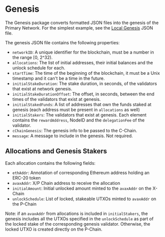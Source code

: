 # Genesis

The Genesis package converts formatted JSON files into the genesis of the Primary Network. For the simplest example, see the [Local Genesis](./genesis_local.json) JSON file.

The genesis JSON file contains the following properties:

- `networkID`: A unique identifier for the blockchain, must be a number in the range [0, 2^32).
- `allocations`: The list of initial addresses, their initial balances and the unlock schedule for each.
- `startTime`: The time of the beginning of the blockchain, it must be a Unix
  timestamp and it can't be a time in the future.
- `initialStakeDuration`: The stake duration, in seconds, of the validators that exist at network genesis.
- `initialStakeDurationOffset`: The offset, in seconds, between the end times
  of the validators that exist at genesis.
- `initialStakedFunds`: A list of addresses that own the funds staked at genesis
  (each address must be present in `allocations` as well)
- `initialStakers`: The validators that exist at genesis. Each element contains
  the `rewardAddress`, NodeID and the `delegationFee` of the validator.
- `cChainGenesis`: The genesis info to be passed to the C-Chain.
- `message`: A message to include in the genesis. Not required.

## Allocations and Genesis Stakers

Each allocation contains the following fields:

- `ethAddr`: Annotation of corresponding Ethereum address holding an ERC-20 token
- `avaxAddr`: X/P Chain address to receive the allocation
- `initialAmount`: Initial unlocked amount minted to the `avaxAddr` on the X-Chain
- `unlockSchedule`: List of locked, stakeable UTXOs minted to `avaxAddr` on the P-Chain

Note: if an `avaxAddr` from allocations is included in `initialStakers`, the genesis includes
all the UTXOs specified in the `unlockSchedule` as part of the locked stake of the corresponding
genesis validator. Otherwise, the locked UTXO is created directly on the P-Chain.

